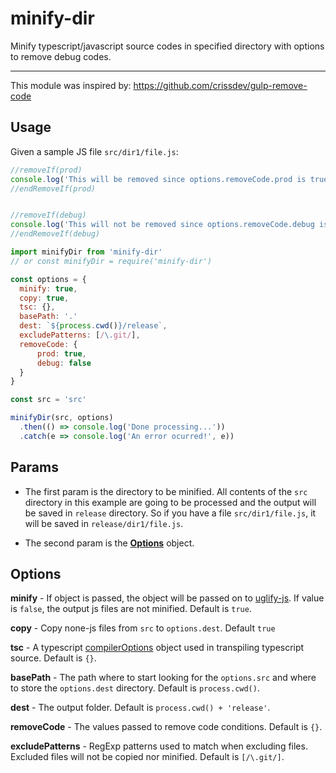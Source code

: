 # minify-dir
Minify typescript/javascript source codes in specified directory with options to remove debug codes.

---

This module was inspired by: https://github.com/crissdev/gulp-remove-code

## Usage

Given a sample JS file `src/dir1/file.js`:
```js
//removeIf(prod)
console.log('This will be removed since options.removeCode.prod is true')
//endRemoveIf(prod)


//removeIf(debug)
console.log('This will not be removed since options.removeCode.debug is false')
//endRemoveIf(debug)
```

```js
import minifyDir from 'minify-dir'
// or const minifyDir = require('minify-dir')

const options = {
  minify: true,
  copy: true,
  tsc: {},
  basePath: '.'
  dest: `${process.cwd()}/release`,
  excludePatterns: [/\.git/],
  removeCode: {
      prod: true,
      debug: false
  }
}

const src = 'src'

minifyDir(src, options)
  .then(() => console.log('Done processing...'))
  .catch(e => console.log('An error ocurred!', e))
```

## Params

- The first param is the directory to be minified. All contents of the `src` directory in this example are going to be processed and the output will be saved in `release` directory. So if you have a file `src/dir1/file.js`, it will be saved in `release/dir1/file.js`.

- The second param is the [**Options**](#Options) object.

## Options

**minify** - If object is passed, the object will be passed on to [uglify-js](https://www.npmjs.com/package/uglify-js). If value is `false`, the output js files are not minified. Default is `true`.

**copy** - Copy none-js files from `src` to `options.dest`. Default `true`

**tsc** - A typescript [compilerOptions](https://www.typescriptlang.org/tsconfig#compilerOptions) object used in transpiling typescript source. Default is `{}`.

**basePath** - The path where to start looking for the `options.src` and where to store the `options.dest` directory. Default is `process.cwd()`.

**dest** - The output folder. Default is `process.cwd() + 'release'`.

**removeCode** - The values passed to remove code conditions. Default is `{}`.

**excludePatterns** - RegExp patterns used to match when excluding files. Excluded files will not be copied nor minified. Default is `[/\.git/]`.
